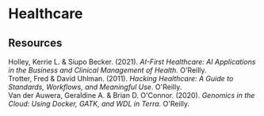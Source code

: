 # Healthcare

## Resources

Holley, Kerrie L. & Siupo Becker. (2021). _AI-First Healthcare: AI Applications in the Business and Clinical Management of Health_. O'Reilly.<br>
Trotter, Fred & David Uhlman. (2011). _Hacking Healthcare: A Guide to Standards, Workflows, and Meaningful Use_. O'Reilly.<br>
Van der Auwera, Geraldine A. & Brian D. O'Connor. (2020). _Genomics in the Cloud: Using Docker, GATK, and WDL in Terra_. O'Reilly.<br>
